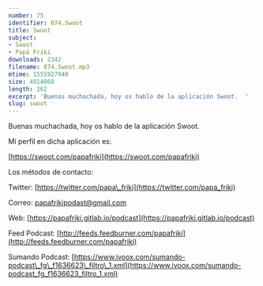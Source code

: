 ```yaml
---
number: 75
identifier: 074.Swoot
title: Swoot
subject:
- Swoot
- Papá Friki
downloads: 2342
filename: 074.Swoot.mp3
mtime: 1555927948
size: 4914068
length: 262
excerpt: 'Buenas muchachada, hoy os hablo de la aplicación Swoot.  '
slug: swoot
---
```

Buenas muchachada, hoy os hablo de la aplicación Swoot.

Mi perfil en dicha aplicación es:

[https://swoot.com/papafriki](https://swoot.com/papafriki)

Los métodos de contacto:

Twitter: [https://twitter.com/papa\_friki](https://twitter.com/papa_friki)

Correo: [papafrikipodast@gmail.com](https://archive.org/details/papafrikipodast@gmail.com)

Web: [https://papafriki.gitlab.io/podcast](https://papafriki.gitlab.io/podcast)

Feed Podcast: [http://feeds.feedburner.com/papafriki](http://feeds.feedburner.com/papafriki)

Sumando Podcast: [https://www.ivoox.com/sumando-podcast\_fg\_f1636623\_filtro\_1.xml](https://www.ivoox.com/sumando-podcast_fg_f1636623_filtro_1.xml)